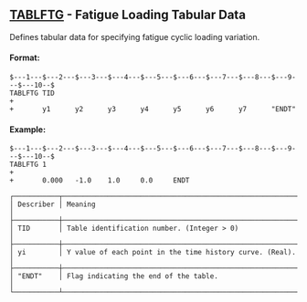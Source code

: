 ## [TABLFTG](https://help.hexagonmi.com/bundle/MSC_Nastran_2022.4/page/Nastran_Combined_Book/qrg/bulktuv/TOC.TABLFTG.xhtml) - Fatigue Loading Tabular Data

Defines tabular data for specifying fatigue cyclic loading variation.

#### Format:

```nastran
$---1---$---2---$---3---$---4---$---5---$---6---$---7---$---8---$---9---$---10--$
TABLFTG TID                                                             +       
+       y1      y2      y3      y4      y5      y6      y7      "ENDT"          
```

#### Example:

```nastran
$---1---$---2---$---3---$---4---$---5---$---6---$---7---$---8---$---9---$---10--$
TABLFTG 1                                                               +       
+       0.000   -1.0    1.0     0.0     ENDT                                    
```

```text
┌───────────┬──────────────────────────────────────────────────────────┐
│ Describer │ Meaning                                                  │
├───────────┼──────────────────────────────────────────────────────────┤
│ TID       │ Table identification number. (Integer > 0)               │
├───────────┼──────────────────────────────────────────────────────────┤
│ yi        │ Y value of each point in the time history curve. (Real). │
├───────────┼──────────────────────────────────────────────────────────┤
│ "ENDT"    │ Flag indicating the end of the table.                    │
└───────────┴──────────────────────────────────────────────────────────┘
```
